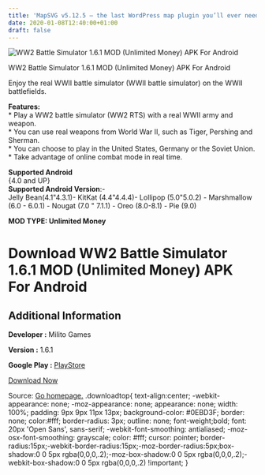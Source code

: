 ```yaml
---
title: 'MapSVG v5.12.5 – the last WordPress map plugin you’ll ever need'
date: 2020-01-08T12:40:00+01:00
draft: false
---
```


![WW2 Battle Simulator 1.6.1 MOD (Unlimited Money) APK For Android](https://i1.wp.com/apkhome.net/wp-content/uploads/2020/01/WW2-Battle-Simulator-1.6.1-MOD-Unlimited-Money.png "WW2 Battle Simulator 1.6.1 MOD (Unlimited Money) APK For Android")

  

WW2 Battle Simulator 1.6.1 MOD (Unlimited Money) APK For Android

Enjoy the real WWII battle simulator (WWII battle simulator) on the WWII battlefields.

**Features:**  
\* Play a WW2 battle simulator (WW2 RTS) with a real WWII army and weapon.  
\* You can use real weapons from World War II, such as Tiger, Pershing and Sherman.  
\* You can choose to play in the United States, Germany or the Soviet Union.  
\* Take advantage of online combat mode in real time.

**Supported Android**  
{4.0 and UP}  
**Supported Android Version**:-  
Jelly Bean(4.1"4.3.1)- KitKat (4.4"4.4.4)- Lollipop (5.0"5.0.2) - Marshmallow (6.0 - 6.0.1) - Nougat (7.0 " 7.1.1) - Oreo (8.0-8.1) - Pie (9.0)

**MOD TYPE: Unlimited Money**

Download WW2 Battle Simulator 1.6.1 MOD (Unlimited Money) APK For Android
=========================================================================

Additional Information
----------------------

**Developer :** Milito Games

**Version :** 1.6.1

**Google Play :** [PlayStore](https://play.google.com/store/apps/details?id=com.militogames.ww2sim)

  

[Download Now](https://store4app.co/post/ww2-battle-simulator-1-6-1-mod-unlimited-money-apk-for-android_1578480156)

  
Source: [Go homepage.](https://store4app.co/post/ww2-battle-simulator-1-6-1-mod-unlimited-money-apk-for-android_1578480156) .downloadtop{ text-align:center; -webkit-appearance: none; -moz-appearance: none; appearance: none; width: 100%; padding: 9px 9px 11px 13px; background-color: #0EBD3F; border: none; color:#fff; border-radius: 3px; outline: none; font-weight;bold; font: 20px 'Open Sans', sans-serif; -webkit-font-smoothing: antialiased; -moz-osx-font-smoothing: grayscale; color: #fff; cursor: pointer; border-radius:15px;-webkit-border-radius:15px;-moz-border-radius:5px;box-shadow:0 0 5px rgba(0,0,0,.2);-moz-box-shadow:0 0 5px rgba(0,0,0,.2);-webkit-box-shadow:0 0 5px rgba(0,0,0,.2) !important; }
